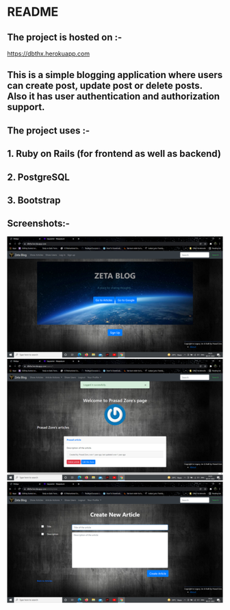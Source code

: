# README

## The project is hosted on :- 
<a href="https://dbthx.herokuapp.com">https://dbthx.herokuapp.com</a>

## This is a simple blogging application where users can create post, update post or delete posts. Also it has user authentication and authorization support.

## The project uses :- 
## 1. Ruby on Rails (for frontend as well as backend)
## 2. PostgreSQL
## 3. Bootstrap


## Screenshots:-

<img src="Screenshot (128).png"/>
<img src="Screenshot (129).png"/>
<img src="Screenshot (130).png"/>

